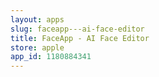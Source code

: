 ```yaml
---
layout: apps
slug: faceapp---ai-face-editor
title: FaceApp - AI Face Editor
store: apple
app_id: 1180884341
---
```

